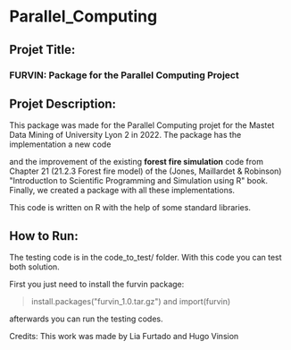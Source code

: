 # Parallel_Computing


## Projet Title: 

### FURVIN: Package for the Parallel Computing Project

## Projet Description: 

This package was made for the Parallel Computing projet for the Mastet Data Mining of University Lyon 2 in 2022. 
The package has the implementation a new code  



and the improvement of the existing **forest fire simulation** code from Chapter 21 (21.2.3 Forest fire model) of the 
(Jones, Maillardet & Robinson) "IntroductIon to Scientific Programming and Simulation using R" book. 
Finally, we created a package with all these implementations. 

This code is written on R with the help of some standard libraries. 

## How to Run: 

The testing code is in the code_to_test/ folder. 
With this code you can test both solution. 

First you just need to install the furvin package:

  > install.packages("furvin_1.0.tar.gz")
and 
  > import(furvin)

afterwards you can run the testing codes. 

Credits: 
This work was made by Lia Furtado and Hugo Vinsion

